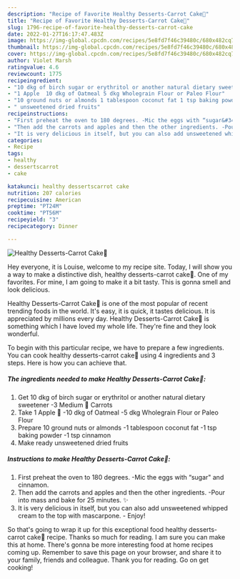 ```yaml
---
description: "Recipe of Favorite Healthy Desserts-Carrot Cake🥕"
title: "Recipe of Favorite Healthy Desserts-Carrot Cake🥕"
slug: 1796-recipe-of-favorite-healthy-desserts-carrot-cake
date: 2022-01-27T16:17:47.483Z
image: https://img-global.cpcdn.com/recipes/5e8fd7f46c39480c/680x482cq70/healthy-desserts-carrot-cake-recipe-main-photo.jpg
thumbnail: https://img-global.cpcdn.com/recipes/5e8fd7f46c39480c/680x482cq70/healthy-desserts-carrot-cake-recipe-main-photo.jpg
cover: https://img-global.cpcdn.com/recipes/5e8fd7f46c39480c/680x482cq70/healthy-desserts-carrot-cake-recipe-main-photo.jpg
author: Violet Marsh
ratingvalue: 4.6
reviewcount: 1775
recipeingredient:
- "10 dkg of birch sugar or erythritol or another natural dietary sweetener 3 Medium  Carrots"
- "1 Apple  10 dkg of Oatmeal 5 dkg Wholegrain Flour or Paleo Flour"
- "10 ground nuts or almonds 1 tablespoon coconut fat 1 tsp baking powder 1 tsp cinnamon"
- " unsweetened dried fruits"
recipeinstructions:
- "First preheat the oven to 180 degrees. -Mic the eggs with “sugar&#34; and cinnamon."
- "Then add the carrots and apples and then the other ingredients. -Pour into mass and bake for 25 minutes. ✨"
- "It is very delicious in itself, but you can also add unsweetened whipped cream to the top with mascarpone.  Enjoy!"
categories:
- Recipe
tags:
- healthy
- dessertscarrot
- cake

katakunci: healthy dessertscarrot cake 
nutrition: 207 calories
recipecuisine: American
preptime: "PT24M"
cooktime: "PT56M"
recipeyield: "3"
recipecategory: Dinner

---
```



![Healthy Desserts-Carrot Cake🥕](https://img-global.cpcdn.com/recipes/5e8fd7f46c39480c/680x482cq70/healthy-desserts-carrot-cake-recipe-main-photo.jpg)

Hey everyone, it is Louise, welcome to my recipe site. Today, I will show you a way to make a distinctive dish, healthy desserts-carrot cake🥕. One of my favorites. For mine, I am going to make it a bit tasty. This is gonna smell and look delicious.



Healthy Desserts-Carrot Cake🥕 is one of the most popular of recent trending foods in the world. It's easy, it is quick, it tastes delicious. It is appreciated by millions every day. Healthy Desserts-Carrot Cake🥕 is something which I have loved my whole life. They're fine and they look wonderful.


To begin with this particular recipe, we have to prepare a few ingredients. You can cook healthy desserts-carrot cake🥕 using 4 ingredients and 3 steps. Here is how you can achieve that.

<!--inarticleads1-->

##### The ingredients needed to make Healthy Desserts-Carrot Cake🥕:

1. Get 10 dkg of birch sugar or erythritol or another natural dietary sweetener -3 Medium 🥕 Carrots
1. Take 1 Apple 🍎 -10 dkg of Oatmeal -5 dkg Wholegrain Flour or Paleo Flour
1. Prepare 10 ground nuts or almonds -1 tablespoon coconut fat -1 tsp baking powder -1 tsp cinnamon
1. Make ready  unsweetened dried fruits




<!--inarticleads2-->

##### Instructions to make Healthy Desserts-Carrot Cake🥕:

1. First preheat the oven to 180 degrees. -Mic the eggs with “sugar&#34; and cinnamon.
1. Then add the carrots and apples and then the other ingredients. -Pour into mass and bake for 25 minutes. ✨
1. It is very delicious in itself, but you can also add unsweetened whipped cream to the top with mascarpone.  - Enjoy!




So that's going to wrap it up for this exceptional food healthy desserts-carrot cake🥕 recipe. Thanks so much for reading. I am sure you can make this at home. There's gonna be more interesting food at home recipes coming up. Remember to save this page on your browser, and share it to your family, friends and colleague. Thank you for reading. Go on get cooking!
